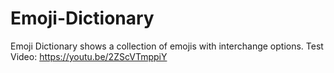 # Emoji-Dictionary
Emoji Dictionary shows a collection of emojis with interchange options.
Test Video: https://youtu.be/2ZScVTmppiY
